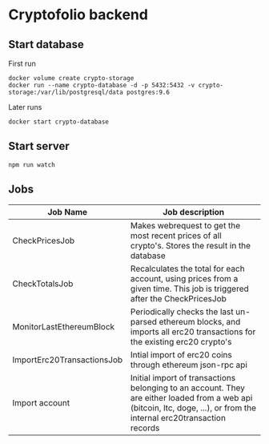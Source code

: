 # Cryptofolio backend
## Start database

First run

    docker volume create crypto-storage
    docker run --name crypto-database -d -p 5432:5432 -v crypto-storage:/var/lib/postgresql/data postgres:9.6

Later runs 

    docker start crypto-database


## Start server

    npm run watch

## Jobs

|   Job Name   |   Job description   |
|   --   |   --   |
|   CheckPricesJob   |   Makes webrequest to get the most recent prices of all crypto's. Stores the result in the database   |
|   CheckTotalsJob   |   Recalculates the total for each account, using prices from a given time. This job is triggered after the CheckPricesJob   |
|   MonitorLastEthereumBlock   |   Periodically checks the last un-parsed ethereum blocks, and imports all erc20 transactions for the existing erc20 crypto's   |
|   ImportErc20TransactionsJob   |   Intial import of erc20 coins through ethereum json-rpc api   |
|   Import account   |   Initial import of transactions belonging to an account. They are either loaded from a web api (bitcoin, ltc, doge, ...), or from the internal erc20transaction records   |
